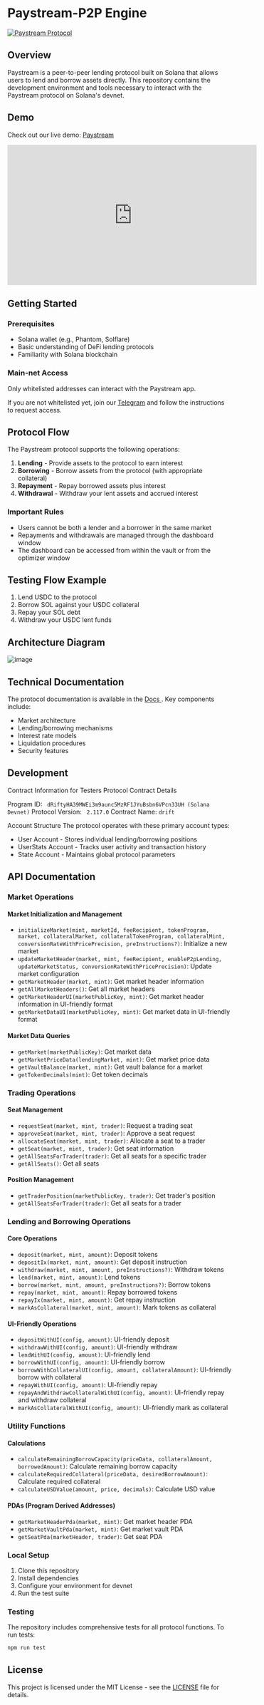 # Paystream-P2P Engine

[![Paystream Protocol](https://img.shields.io/badge/Paystream-Protocol-blue)](https://app.paystream.finance/optimizers/drift)

## Overview

Paystream is a peer-to-peer lending protocol built on Solana that allows users to lend and borrow assets directly. This repository contains the development environment and tools necessary to interact with the Paystream protocol on Solana's devnet.




## Demo

Check out our live demo: [Paystream](https://youtu.be/pkN8J2qtoZ8)

<iframe width="560" height="315" src="https://youtu.be/pkN8J2qtoZ8" frameborder="0" allowfullscreen></iframe>


## Getting Started

### Prerequisites

- Solana wallet (e.g., Phantom, Solflare)
- Basic understanding of DeFi lending protocols
- Familiarity with Solana blockchain

### Main-net Access

Only whitelisted addresses can interact with the Paystream app.

If you are not whitelisted yet, join our [Telegram](https://t.me/paystreamfi) and follow the instructions to request access.


## Protocol Flow

The Paystream protocol supports the following operations:

1. **Lending** - Provide assets to the protocol to earn interest
2. **Borrowing** - Borrow assets from the protocol (with appropriate collateral)
3. **Repayment** - Repay borrowed assets plus interest
4. **Withdrawal** - Withdraw your lent assets and accrued interest

### Important Rules

- Users cannot be both a lender and a borrower in the same market
- Repayments and withdrawals are managed through the dashboard window
- The dashboard can be accessed from within the vault or from the optimizer window

## Testing Flow Example

1. Lend USDC to the protocol
2. Borrow SOL against your USDC collateral
3. Repay your SOL debt
4. Withdraw your USDC lent funds

## Architecture Diagram

![image](https://github.com/user-attachments/assets/324b4146-7493-4e3a-b8a1-8a31584cc0ae)


## Technical Documentation

The protocol documentation is available in the [Docs ](https://maushish-guide.notion.site/Paystream-14fe89e3279f80c883f5e12574e00922?pvs=74). Key components include:

- Market architecture
- Lending/borrowing mechanisms
- Interest rate models
- Liquidation procedures
- Security features

## Development
Contract Information for Testers
Protocol Contract Details

Program ID: ``` dRiftyHA39MWEi3m9aunc5MzRF1JYuBsbn6VPcn33UH (Solana Devnet)```
Protocol Version: ``` 2.117.0```
Contract Name: ```drift```

Account Structure
The protocol operates with these primary account types:

- User Account - Stores individual lending/borrowing positions
- UserStats Account - Tracks user activity and transaction history
- State Account - Maintains global protocol parameters

## API Documentation

### Market Operations

#### Market Initialization and Management
- `initializeMarket(mint, marketId, feeRecipient, tokenProgram, market, collateralMarket, collateralTokenProgram, collateralMint, conversionRateWithPricePrecision, preInstructions?)`: Initialize a new market
- `updateMarketHeader(market, mint, feeRecipient, enableP2pLending, updateMarketStatus, conversionRateWithPricePrecision)`: Update market configuration
- `getMarketHeader(market, mint)`: Get market header information
- `getAllMarketHeaders()`: Get all market headers
- `getMarketHeaderUI(marketPublicKey, mint)`: Get market header information in UI-friendly format
- `getMarketDataUI(marketPublicKey, mint)`: Get market data in UI-friendly format

#### Market Data Queries
- `getMarket(marketPublicKey)`: Get market data
- `getMarketPriceData(lendingMarket, mint)`: Get market price data
- `getVaultBalance(market, mint)`: Get vault balance for a market
- `getTokenDecimals(mint)`: Get token decimals

### Trading Operations

#### Seat Management
- `requestSeat(market, mint, trader)`: Request a trading seat
- `approveSeat(market, mint, trader)`: Approve a seat request
- `allocateSeat(market, mint, trader)`: Allocate a seat to a trader
- `getSeat(market, mint, trader)`: Get seat information
- `getAllSeatsForTrader(trader)`: Get all seats for a specific trader
- `getAllSeats()`: Get all seats

#### Position Management
- `getTraderPosition(marketPublicKey, trader)`: Get trader's position
- `getAllSeatsForTrader(trader)`: Get all seats for a trader

### Lending and Borrowing Operations

#### Core Operations
- `deposit(market, mint, amount)`: Deposit tokens
- `depositIx(market, mint, amount)`: Get deposit instruction
- `withdraw(market, mint, amount, preInstructions?)`: Withdraw tokens
- `lend(market, mint, amount)`: Lend tokens
- `borrow(market, mint, amount, preInstructions?)`: Borrow tokens
- `repay(market, mint, amount)`: Repay borrowed tokens
- `repayIx(market, mint, amount)`: Get repay instruction
- `markAsCollateral(market, mint, amount)`: Mark tokens as collateral

#### UI-Friendly Operations
- `depositWithUI(config, amount)`: UI-friendly deposit
- `withdrawWithUI(config, amount)`: UI-friendly withdraw
- `lendWithUI(config, amount)`: UI-friendly lend
- `borrowWithUI(config, amount)`: UI-friendly borrow
- `borrowWithCollateralUI(config, amount, collateralAmount)`: UI-friendly borrow with collateral
- `repayWithUI(config, amount)`: UI-friendly repay
- `repayAndWithdrawCollateralWithUI(config, amount)`: UI-friendly repay and withdraw collateral
- `markAsCollateralWithUI(config, amount)`: UI-friendly mark as collateral

### Utility Functions

#### Calculations
- `calculateRemainingBorrowCapacity(priceData, collateralAmount, borrowedAmount)`: Calculate remaining borrow capacity
- `calculateRequiredCollateral(priceData, desiredBorrowAmount)`: Calculate required collateral
- `calculateUSDValue(amount, price, decimals)`: Calculate USD value

#### PDAs (Program Derived Addresses)
- `getMarketHeaderPda(market, mint)`: Get market header PDA
- `getMarketVaultPda(market, mint)`: Get market vault PDA
- `getSeatPda(marketHeader, trader)`: Get seat PDA
### Local Setup

1. Clone this repository
2. Install dependencies
3. Configure your environment for devnet
4. Run the test suite

### Testing

The repository includes comprehensive tests for all protocol functions. To run tests:

```bash
npm run test
```



## License

This project is licensed under the MIT License - see the [LICENSE](https://github.com/PaystreamFinance/paystream-t3/blob/main/License.md) file for details.
